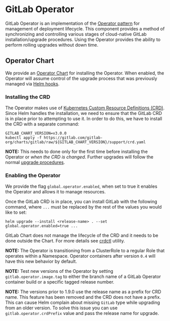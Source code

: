 # GitLab Operator

GitLab Operator is an implementation of the [Operator pattern](https://coreos.com/blog/introducing-operators.html)
for management of deployment lifecycle. This component provides a method of synchronizing and controlling various
stages of cloud-native GitLab installation/upgrade procedures. Using the Operator provides the ability to perform
rolling upgrades without down time.

## Operator Chart

We provide an [Operator Chart](https://gitlab.com/gitlab-org/charts/gitlab/tree/master/charts/gitlab/charts/operator)
for installing the Operator. When enabled, the Operator will assume control of the upgrade process that was previously
managed via [Helm hooks](https://helm.sh/docs/topics/charts_hooks/).

### Installing the CRD

The Operator makes use of [Kubernetes Custom Resource Definitions (CRD)](https://kubernetes.io/docs/concepts/extend-kubernetes/api-extension/custom-resources/#customresourcedefinitions).
Since Helm handles the installation, we need to ensure that the GitLab CRD is in place prior to attempting to use it.
In order to do this, we have to install the CRD with a separate command:

```shell
GITLAB_CHART_VERSION=v3.0.0
kubectl apply -f https://gitlab.com/gitlab-org/charts/gitlab/raw/${GITLAB_CHART_VERSION}/support/crd.yaml
```

**NOTE:** This needs to done only for the first time before installing the Operator or _when the CRD is changed_.
Further upgrades will follow the normal [upgrade procedures](./upgrade.md).

### Enabling the Operator

We provide the flag `global.operator.enabled`, when set to true it enables the Operator and allows it to manage
resources.

Once the GitLab CRD is in place, you can install GitLab with the following command, where `...` must be replaced by
the rest of the values you would like to set:

```shell
helm upgrade --install <release-name> . --set global.operator.enabled=true ...
```

GitLab Chart does not manage the lifecycle of the CRD and it needs to be done outside the Chart. For more details see
[crdctl](crdctl.md) utility.

**NOTE:** The Operator is transitioning from a ClusterRole to a regular Role that operates within a Namespace. Operator
containers after version `0.4` will have this new behavior by default.

**NOTE:** Test new versions of the Operator by setting `gitlab.operator.image.tag` to either the branch name of a GitLab
Operator container build or a specific tagged release number.

**NOTE:** The versions prior to 1.9.0 use the release name as a prefix for CRD name. This feature has been removed and
the CRD does not have a prefix. This can cause Helm complain about missing `GitLab` type while upgrading from an older
version. To solve this issue you can use `gitlab.operator.crdPrefix` value and pass the release name for upgrade.
